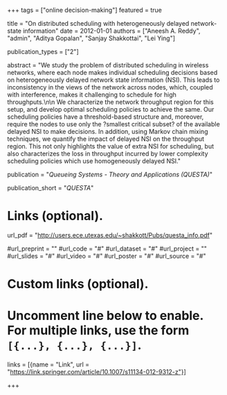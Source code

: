 +++
tags = ["online decision-making"]
featured = true

title = "On distributed scheduling with heterogeneously delayed network-state information"
date = 2012-01-01
authors = ["Aneesh A. Reddy", "admin", "Aditya Gopalan", "Sanjay Shakkottai", "Lei Ying"]

publication_types = ["2"]

abstract = "We study the problem of distributed scheduling in wireless networks, where each node makes individual scheduling decisions based on heterogeneously delayed network state information (NSI). This leads to inconsistency in the views of the network across nodes, which, coupled with interference, makes it challenging to schedule for high throughputs.\n\n We characterize the network throughput region for this setup, and develop optimal scheduling policies to achieve the same. Our scheduling policies have a threshold-based structure and, moreover, require the nodes to use only the ?smallest critical subset? of the available delayed NSI to make decisions. In addition, using Markov chain mixing techniques, we quantify the impact of delayed NSI on the throughput region. This not only highlights the value of extra NSI for scheduling, but also characterizes the loss in throughput incurred by lower complexity scheduling policies which use homogeneously delayed NSI."

publication = "*Queueing Systems - Theory and Applications (QUESTA)*"

publication_short = "*QUESTA*"

# Links (optional).
url_pdf = "http://users.ece.utexas.edu/~shakkott/Pubs/questa_info.pdf"

#url_preprint = ""
#url_code = "#"
#url_dataset = "#"
#url_project = ""
#url_slides = "#"
#url_video = "#"
#url_poster = "#"
#url_source = "#"

# Custom links (optional).
#   Uncomment line below to enable. For multiple links, use the form `[{...}, {...}, {...}]`.
links = [{name = "Link", url = "https://link.springer.com/article/10.1007/s11134-012-9312-z"}]

+++

